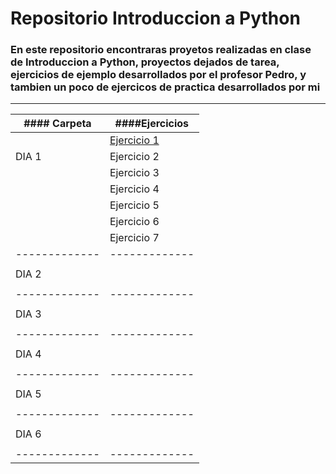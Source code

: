 # Repositorio Introduccion a Python
### En este repositorio encontraras proyetos realizadas en clase de Introduccion a Python, proyectos dejados de tarea, ejercicios de ejemplo desarrollados por el profesor Pedro, y tambien un poco de ejercicos de practica desarrollados por mi
***

|#### Carpeta   |####Ejercicios |
| ------------- | ------------- |
|               | [Ejercicio 1](https://github.com/xergio-rh/Python_S1_RuedaSergio/blob/master/Dia%201/Ejercicio1.py)
|    DIA 1      | Ejercicio 2   |
|               | Ejercicio 3   |
|               | Ejercicio 4   |
|               | Ejercicio 5   |
|               | Ejercicio 6   |
|               | Ejercicio 7   |
| ------------- | ------------- |
|               |               |
|    DIA 2      |               |
|               |               |
| ------------- | ------------- |
|               |               |
|    DIA 3      |               |
|               |               |
| ------------- | ------------- |
|               |               |
|    DIA 4      |               |
|               |               |
| ------------- | ------------- |
|               |               |
|    DIA 5      |               |
|               |               |
| ------------- | ------------- |
|               |               |
|    DIA 6      |               |
|               |               |
| ------------- | ------------- |


